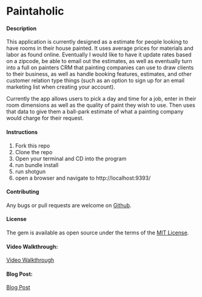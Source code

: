 # Paintaholic

#### Description

This application is currently designed as a estimate for people looking to have rooms in their house painted. It uses average prices for materials and labor as found online. Eventually I would like to have it update rates based on a zipcode, be able to email out the estimates, as well as eventually turn into a full on painters CRM that painting companies can use to draw clients to their business, as well as handle booking features, estimates, and other customer relation type things (such as an option to sign up for an email marketing list when creating your account). 

Currently the app allows users to pick a day and time for a job, enter in their room dimensions as well as the quality of paint they wish to use. Then uses that data to give them a ball-park estimate of what a painting company would charge for their request.

#### Instructions

1) Fork this repo
2) Clone the repo
3) Open your terminal and CD into the program
4) run bundle install
5) run shotgun
6) open a browser and navigate to http://localhost:9393/

#### Contributing
Any bugs or pull requests are welcome on [Github](https://github.com/speraza545/paintaholic). 

#### License
The gem is available as open source under the terms of the [MIT License](https://opensource.org/licenses/MIT).

#### Video Walkthrough:
[Video Walkthrough](https://youtu.be/L0-xOm7EdtA)

#### Blog Post:
[Blog Post](https://scott-peraza.medium.com/paintaholic-project-for-flatiron-487088a33c57)